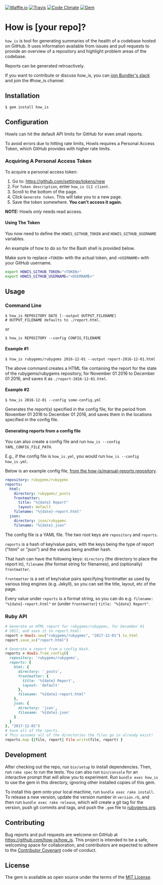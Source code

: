 [![Waffle.io](https://img.shields.io/waffle/label/how-is/how_is/in%20progress.svg)](https://waffle.io/how-is/how_is)
[![Travis](https://img.shields.io/travis/how-is/how_is.svg)](https://travis-ci.org/how-is/how_is)
[![Code Climate](https://img.shields.io/codeclimate/github/how-is/how_is.svg)](https://codeclimate.com/github/how-is/how_is)
[![Gem](https://img.shields.io/gem/v/how_is.svg)](https://rubygems.org/gems/how_is)

# How is [your repo]?

`how_is` is tool for generating summaries of the health of a codebase hosted on GitHub. It uses information available from issues and pull requests to provide an overview of a repository and highlight problem areas of the codebase.

Reports can be generated retroactively.

If you want to contribute or discuss how_is, you can [join Bundler's slack](http://slack.bundler.io/) and join the #how_is channel.

## Installation

    $ gem install how_is

## Configuration

HowIs can hit the default API limits for GitHub for even small reports.

To avoid errors due to hitting rate limits, HowIs requires a Personal
Access Token, which GitHub provides with higher rate limits.

### Acquiring A Personal Access Token

To acquire a personal access token:

1. Go to: https://github.com/settings/tokens/new
2. For `Token description`, enter `how_is CLI client`.
3. Scroll to the bottom of the page.
4. Click `Generate token`. This will take you to a new page.
5. Save the token somewhere. **You can't access it again.**

**NOTE:** HowIs _only_ needs read access.

#### Using The Token

You now need to define the `HOWIS_GITHUB_TOKEN` and `HOWIS_GITHUB_USERNAME`
variables.

An example of how to do so for the Bash shell is provided below.

Make sure to replace `<TOKEN>` with the actual token, and `<USERNAME>`
with your GitHub username.

```bash
export HOWIS_GITHUB_TOKEN="<TOKEN>"
export HOWIS_GITHUB_USERNAME="<USERNAME>"
```


## Usage

### Command Line

    $ how_is REPOSITORY DATE [--output OUTPUT_FILENAME]
    # OUTPUT_FILENAME defaults to ./report.html.

or

    $ how_is REPOSITORY --config CONFIG_FILENAME

#### Example \#1

    $ how_is rubygems/rubygems 2016-12-01 --output report-2016-12-01.html

The above command creates a HTML file containing the report for the state of
the rubygems/rubygems repository, for November 01 2016 to
December 01 2016, and saves it as `./report-2016-12-01.html`.

#### Example \#2

    $ how_is 2016-12-01 --config some-config.yml

Generates the report(s) specified in the config file, for the period
from November 01 2016 to December 01 2016, and saves them in the
locations specified in the config file.

#### Generating reports from a config file

You can also create a config file and run
`how_is --config YAML_CONFIG_FILE_PATH`.

E.g., if the config file is `how_is.yml`, you would run
`how_is --config how_is.yml`.

Below is an example config file, [from the how-is/manual-reports
repository](https://raw.githubusercontent.com/how-is/manual-reports/gh-pages/how-is-configs/01-rubygems-rubygems.yml).

```yaml
repository: rubygems/rubygems
reports:
  html:
    directory: rubygems/_posts
    frontmatter:
      title: "%{date} Report"
      layout: default
    filename: "%{date}-report.html"
  json:
    directory: json/rubygems
    filename: "%{date}.json"
```

The config file is a YAML file. The two root keys are `repository`
and `reports`.

`reports` is a hash of key/value pairs, with the keys being the type of report
("html" or "json") and the values being another hash.

That hash can have the following keys: `directory` (the directory to place the
report in), `filename` (the format string for filenames), and (optionally)
`frontmatter`.

`frontmatter` is a set of key/value pairs specifying frontmatter as used by
various blog engines (e.g. Jekyll), so you can set the title, layout, etc of
the page.

Every value under `reports` is a format string, so you can do e.g.
`filename: "%{date}-report.html"` or (under `frontmatter`)
`title: "%{date} Report"`.

### Ruby API

```ruby
# Generate an HTML report for rubygems/rubygems, for December 01
# 2017, and save it to report.html:
report = HowIs.new("rubygems/rubygems", "2017-12-01").to_html
report.save_as("report.html")

# Generate a report from a config Hash.
reports = HowIs.from_config({
  repository: 'rubygems/rubygems',
  reports: {
    html: {
      directory: '_posts',
      frontmatter: {
        title: '%{date} Report',
        layout: 'default'
      },
      filename: "%{date}-report.html"
    },
    json: {
      directory: 'json',
      filename: '%{date}.json'
    }
  }
}, "2017-12-01")
# Save all of the rports.
# This assumes all of the directories the files go in already exist!
reports.map {|file, report| File.write(file, report) }
```

## Development

After checking out the repo, run `bin/setup` to install dependencies. Then, run `rake spec` to run the tests. You can also run `bin/console` for an interactive prompt that will allow you to experiment. Run `bundle exec how_is` to use the gem in this directory, ignoring other installed copies of this gem.

To install this gem onto your local machine, run `bundle exec rake install`. To release a new version, update the version number in `version.rb`, and then run `bundle exec rake release`, which will create a git tag for the version, push git commits and tags, and push the `.gem` file to [rubygems.org](https://rubygems.org).

## Contributing

Bug reports and pull requests are welcome on GitHub at https://github.com/how-is/how_is. This project is intended to be a safe, welcoming space for collaboration, and contributors are expected to adhere to the [Contributor Covenant](http://contributor-covenant.org) code of conduct.

## License

The gem is available as open source under the terms of the [MIT License](http://opensource.org/licenses/MIT).
